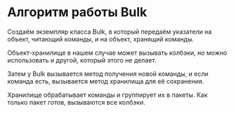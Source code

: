 # Алгоритм работы Bulk
 
 
Создаём экземпляр класса Bulk,
в который передаём указатели на объект, читающий команды,
и на объект, хранящий команды.

Объект-хранилище в нашем случае может вызывать колбэки,
но можно использовать и другой, который этого не делает.

Затем у Bulk вызывается метод получения новой команды,
и если команда есть, вызывается метод хранилища для её сохранения.

Хранилище обрабатывает команды и группирует их в пакеты.
Как только пакет готов, вызываются все колбэки.